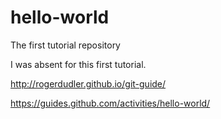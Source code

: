 # hello-world
The first tutorial repository

I was absent for this first tutorial.

http://rogerdudler.github.io/git-guide/

https://guides.github.com/activities/hello-world/
